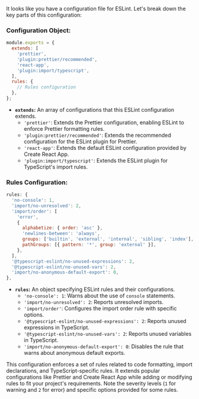 It looks like you have a configuration file for ESLint. Let's break down the key parts of this configuration:

### Configuration Object:

```javascript
module.exports = {
  extends: [
    'prettier',
    'plugin:prettier/recommended',
    'react-app',
    'plugin:import/typescript',
  ],
  rules: {
    // Rules configuration
  },
};
```

- **`extends`:** An array of configurations that this ESLint configuration extends.
  - `'prettier'`: Extends the Prettier configuration, enabling ESLint to enforce Prettier formatting rules.
  - `'plugin:prettier/recommended'`: Extends the recommended configuration for the ESLint plugin for Prettier.
  - `'react-app'`: Extends the default ESLint configuration provided by Create React App.
  - `'plugin:import/typescript'`: Extends the ESLint plugin for TypeScript's import rules.

### Rules Configuration:

```javascript
rules: {
  'no-console': 1,
  'import/no-unresolved': 2,
  'import/order': [
    'error',
    {
      alphabetize: { order: 'asc' },
      'newlines-between': 'always',
      groups: ['builtin', 'external', 'internal', 'sibling', 'index'],
      pathGroups: [{ pattern: '*', group: 'external' }],
    },
  ],
  '@typescript-eslint/no-unused-expressions': 2,
  '@typescript-eslint/no-unused-vars': 2,
  'import/no-anonymous-default-export': 0,
},
```

- **`rules`:** An object specifying ESLint rules and their configurations.
  - `'no-console': 1`: Warns about the use of `console` statements.
  - `'import/no-unresolved': 2`: Reports unresolved imports.
  - `'import/order'`: Configures the import order rule with specific options.
  - `'@typescript-eslint/no-unused-expressions': 2`: Reports unused expressions in TypeScript.
  - `'@typescript-eslint/no-unused-vars': 2`: Reports unused variables in TypeScript.
  - `'import/no-anonymous-default-export': 0`: Disables the rule that warns about anonymous default exports.

This configuration enforces a set of rules related to code formatting, import declarations, and TypeScript-specific rules. It extends popular configurations like Prettier and Create React App while adding or modifying rules to fit your project's requirements. Note the severity levels (`1` for warning and `2` for error) and specific options provided for some rules.